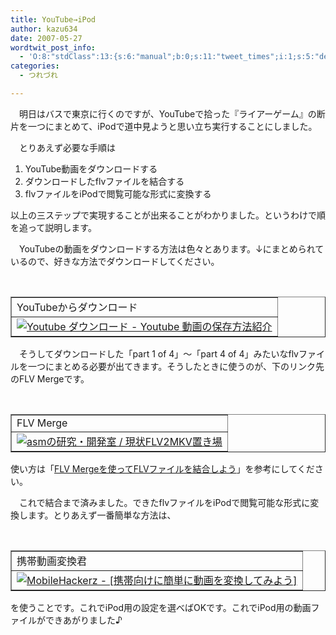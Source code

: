 ```yaml
---
title: YouTube→iPod
author: kazu634
date: 2007-05-27
wordtwit_post_info:
  - 'O:8:"stdClass":13:{s:6:"manual";b:0;s:11:"tweet_times";i:1;s:5:"delay";i:0;s:7:"enabled";i:1;s:10:"separation";s:2:"60";s:7:"version";s:3:"3.7";s:14:"tweet_template";b:0;s:6:"status";i:2;s:6:"result";a:0:{}s:13:"tweet_counter";i:2;s:13:"tweet_log_ids";a:1:{i:0;i:2965;}s:9:"hash_tags";a:0:{}s:8:"accounts";a:1:{i:0;s:7:"kazu634";}}'
categories:
  - つれづれ

---
```

<div class="section">
<p>
    　明日はバスで東京に行くのですが、YouTubeで拾った『ライアーゲーム』の断片を一つにまとめて、iPodで道中見ようと思い立ち実行することにしました。
</p>
  
<p>
    　とりあえず必要な手順は
</p>
  
<ol>
<li>
      YouTube動画をダウンロードする
</li>
<li>
      ダウンロードしたflvファイルを結合する
</li>
<li>
      flvファイルをiPodで閲覧可能な形式に変換する
</li>
</ol>
  
<p>
    以上の三ステップで実現することが出来ることがわかりました。というわけで順を追って説明します。
</p>
  
<p>
    　YouTubeの動画をダウンロードする方法は色々とあります。↓にまとめられているので、好きな方法でダウンロードしてください。
</p>
  
<p>
<center>
<br /> 
      
<table cellspacing="0" cellpadding="2" border="1">
<tr valign="top">
<td>
            YouTubeからダウンロード
</td>
</tr>
        
<tr valign="top">
<td>
<a href="http://download.youtubelife.com/" onclick="__gaTracker('send', 'event', 'outbound-article', 'http://download.youtubelife.com/', '');" target="_blank"><img alt="Youtube ダウンロード - Youtube 動画の保存方法紹介" src="http://img.simpleapi.net/small/http://download.youtubelife.com/" border="0" /></a>
</td>
</tr>
</table>
      
<p>
</center> 
        
<p>
          　そうしてダウンロードした「part 1 of 4」～「part 4 of 4」みたいなflvファイルを一つにまとめる必要が出てきます。そうしたときに使うのが、下のリンク先のFLV Mergeです。
</p>
        
<p>
<center>
<br /> 
            
<table cellspacing="0" cellpadding="2" border="1">
<tr valign="top">
<td>
                  FLV Merge
</td>
</tr>
              
<tr valign="top">
<td>
<a href="http://orz.s176.xrea.com/" onclick="__gaTracker('send', 'event', 'outbound-article', 'http://orz.s176.xrea.com/', '');" target="_blank"><img alt="asmの研究・開発室 / 現状FLV2MKV置き場" src="http://img.simpleapi.net/small/http://orz.s176.xrea.com/" border="0" /></a>
</td>
</tr>
</table>
            
<p>
</center> 
              
<p>
                使い方は「<a href="http://down.pasoall.net/ketugou.htm" onclick="__gaTracker('send', 'event', 'outbound-article', 'http://down.pasoall.net/ketugou.htm', 'FLV Mergeを使ってFLVファイルを結合しよう');" target="blank">FLV Mergeを使ってFLVファイルを結合しよう</a>」を参考にしてください。
</p>
              
<p>
                　これで結合まで済みました。できたflvファイルをiPodで閲覧可能な形式に変換します。とりあえず一番簡単な方法は、
</p>
              
<p>
<center>
<br /> 
                  
<table cellspacing="0" cellpadding="2" border="1">
<tr valign="top">
<td>
                        携帯動画変換君
</td>
</tr>
                    
<tr valign="top">
<td>
<a href="http://www.nurs.or.jp/%7Ecalcium/3gpp/" onclick="__gaTracker('send', 'event', 'outbound-article', 'http://www.nurs.or.jp/%7Ecalcium/3gpp/', '');" target="_blank"><img alt="MobileHackerz - [携帯向けに簡単に動画を変換してみよう]" src="http://img.simpleapi.net/small/http://www.nurs.or.jp/%7Ecalcium/3gpp/" border="0" /></a>
</td>
</tr>
</table>
                  
<p>
</center> 
                    
<p>
                      を使うことです。これでiPod用の設定を選べばOKです。これでiPod用の動画ファイルができあがりました♪
</p></div>
